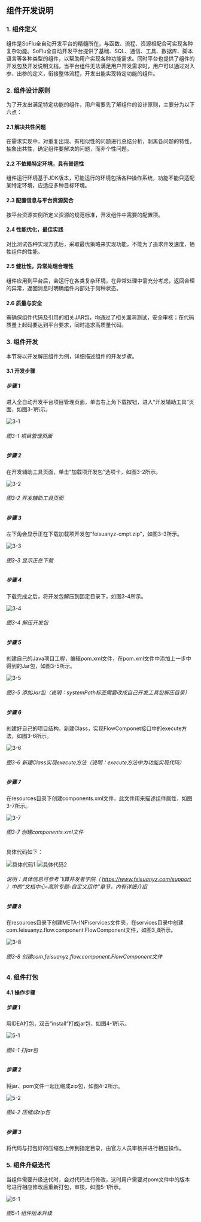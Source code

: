 ## 组件开发说明

### 1. 组件定义
组件是SoFlu全自动开发平台的精髓所在，与函数、流程、资源相配合可实现各种复杂功能。SoFlu全自动开发平台提供了基础、SQL、通信、工具、数据库、脚本语言等各种类型的组件，以帮助用户实现各种功能需求。同时平台也提供了组件的开发包及开发说明文档，当平台组件无法满足用户开发需求时，用户可以通过对入参、出参的定义，衔接整体流程，开发出能实现特定功能的组件。

### 2. 组件设计原则
为了开发出满足特定功能的组件，用户需要先了解组件的设计原则，主要分为以下六点：

#### 2.1 解决共性问题
在需求实现中，对重复出现、有相似性的问题进行总结分析，剥离各问题的特性，抽象出共性，确定组件要解决的问题，而非个性问题。

#### 2.2 不依赖特定环境，具有普适性
组件运行环境基于JDK版本，可能运行的环境包括各种操作系统，功能不能只适配某特定环境，应适应多种目标环境。

#### 2.3 配置信息与平台资源契合
按平台资源实例所定义资源的规范标准，开发组件中需要的配置项。

#### 2.4 性能优化，最佳实践
对比测试各种实现方式后，采取最优策略来实现功能，不能为了追求开发速度，牺牲组件的性能。

#### 2.5 健壮性，异常处理合理性
组件应用到平台后，会运行在各类复杂环境，在异常处理中需充分考虑，返回合理的异常，返回消息时明确组件内部处于何种状态。

#### 2.6 质量与安全
需确保组件代码及引用的相关JAR包，均通过了相关漏洞测试，安全审核；在代码质量上起码要达到平台要求，同时追求高质量代码。

### 3. 组件开发
本节将以开发解压组件为例，详细描述组件的开发步骤。

#### 3.1 开发步骤

##### 步骤 1
进入全自动开发平台项目管理页面，单击右上角下载按钮，进入“开发辅助工具”页面，如图3-1所示。

![3-1](https://images.gitee.com/uploads/images/2021/0830/112634_726eb064_8721401.png "3_1.png")
###### 图3-1 项目管理页面

##### 步骤 2	
在开发辅助工具页面，单击“加载项开发包”选项卡，如图3-2所示。

![3-2](https://images.gitee.com/uploads/images/2021/0830/113119_2395dbb9_8721401.png "3_2.png")
###### 图3-2 开发辅助工具页面

##### 步骤 3	
左下角会显示正在下载加载项开发包“feisuanyz-cmpt.zip”，如图3-3所示。

![3-3](https://images.gitee.com/uploads/images/2021/0830/113555_5d5900a9_8721401.png "3_3.png")
###### 图3-3 显示正在下载

##### 步骤 4	
下载完成之后，将开发包解压到固定目录下，如图3-4所示。

![3-4](https://images.gitee.com/uploads/images/2021/0830/113708_c1b6d4bc_8721401.png "3_4.png")
###### 图3-4 解压开发包

##### 步骤 5	
创建自己的Java项目工程，编辑pom.xml文件，在pom.xml文件中添加上一步中得到的Jar包，如图3-5所示。

![3-5](https://images.gitee.com/uploads/images/2021/0830/113810_0be3128b_8721401.png "3_5.png")
###### 图3-5 添加Jar包（说明：systemPath标签需要改成自己开发工具包解压目录）

##### 步骤 6	
创建好自己的项目结构，新建Class，实现FlowComponet接口中的execute方法，如图3-6所示。

![3-6](https://images.gitee.com/uploads/images/2021/0830/113942_3979bf51_8721401.png "3_6.png")
###### 图3-6 新建Class实现execute方法（说明：execute方法中为功能实现代码）

##### 步骤 7	
在resources目录下创建components.xml文件，此文件用来描述组件属性，如图3-7所示。

![3-7](https://images.gitee.com/uploads/images/2021/0830/114018_9bec8628_8721401.png "3_7.png")
###### 图3-7 创建components.xml文件

具体代码如下：

![具体代码1](https://images.gitee.com/uploads/images/2021/0830/114219_1e446546_8721401.png "具体代码1.png")
![具体代码2](https://images.gitee.com/uploads/images/2021/0830/114231_f707d067_8721401.png "具体代码2.png")
###### 说明：具体信息可参考飞算开发者学院（ https://www.feisuanyz.com/support ）中的“文档中心-高阶专题-自定义组件”章节，内有详细介绍

##### 步骤 8	
在resources目录下创建META-INF\services文件夹，在services目录中创建com.feisuanyz.flow.component.FlowComponent文件，如图3_8所示。

![3-8](https://images.gitee.com/uploads/images/2021/0830/140159_a3a90f6e_8721401.png "3_8.png")
###### 图3-8 创建com.feisuanyz.flow.component.FlowComponent文件

### 4. 组件打包
#### 4.1 操作步骤

##### 步骤 1	
用IDEA打包，双击“install”打成jar包，如图4-1所示。

![5-1](https://images.gitee.com/uploads/images/2021/0830/140655_b80714bc_8721401.png "5_1.png")
###### 图4-1 打jar包

##### 步骤 2	
将jar、pom文件一起压缩成zip包，如图4-2所示。

![5-2](https://images.gitee.com/uploads/images/2021/0830/140740_e611ef60_8721401.png "5_2.png")
###### 图4-2 压缩成zip包

##### 步骤 3	
将代码与打包好的压缩包上传到指定目录，由官方人员审核并进行相应操作。

### 5. 组件升级迭代
当组件需要升级迭代时，会对代码进行修改，这时用户需要对pom文件中的版本号进行相应修改后重新打包，审核，如图5-1所示。

![6-1](https://images.gitee.com/uploads/images/2021/0830/140938_2c29ea5b_8721401.jpeg "6_1.jpg")
###### 图5-1 组件版本升级
